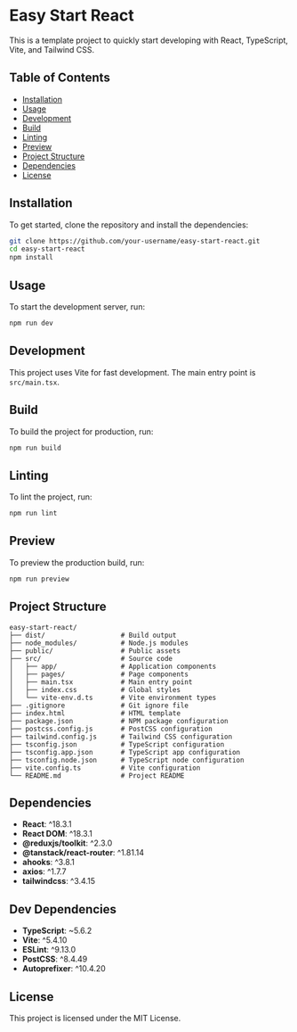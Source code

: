 # Easy Start React

This is a template project to quickly start developing with React, TypeScript, Vite, and Tailwind CSS.

## Table of Contents

- [Installation](#installation)
- [Usage](#usage)
- [Development](#development)
- [Build](#build)
- [Linting](#linting)
- [Preview](#preview)
- [Project Structure](#project-structure)
- [Dependencies](#dependencies)
- [License](#license)

## Installation

To get started, clone the repository and install the dependencies:

```sh
git clone https://github.com/your-username/easy-start-react.git
cd easy-start-react
npm install
```

## Usage

To start the development server, run:

```sh
npm run dev
```

## Development

This project uses Vite for fast development. The main entry point is `src/main.tsx`.

## Build

To build the project for production, run:

```sh
npm run build
```

## Linting

To lint the project, run:

```sh
npm run lint
```

## Preview

To preview the production build, run:

```sh
npm run preview
```

## Project Structure

```plaintext
easy-start-react/
├── dist/                   # Build output
├── node_modules/           # Node.js modules
├── public/                 # Public assets
├── src/                    # Source code
│   ├── app/                # Application components
│   ├── pages/              # Page components
│   ├── main.tsx            # Main entry point
│   ├── index.css           # Global styles
│   └── vite-env.d.ts       # Vite environment types
├── .gitignore              # Git ignore file
├── index.html              # HTML template
├── package.json            # NPM package configuration
├── postcss.config.js       # PostCSS configuration
├── tailwind.config.js      # Tailwind CSS configuration
├── tsconfig.json           # TypeScript configuration
├── tsconfig.app.json       # TypeScript app configuration
├── tsconfig.node.json      # TypeScript node configuration
├── vite.config.ts          # Vite configuration
└── README.md               # Project README
```

## Dependencies

- **React**: ^18.3.1
- **React DOM**: ^18.3.1
- **@reduxjs/toolkit**: ^2.3.0
- **@tanstack/react-router**: ^1.81.14
- **ahooks**: ^3.8.1
- **axios**: ^1.7.7
- **tailwindcss**: ^3.4.15

## Dev Dependencies

- **TypeScript**: ~5.6.2
- **Vite**: ^5.4.10
- **ESLint**: ^9.13.0
- **PostCSS**: ^8.4.49
- **Autoprefixer**: ^10.4.20

## License

This project is licensed under the MIT License.